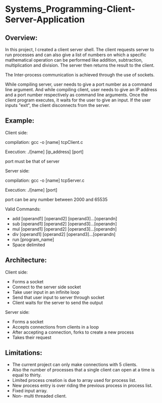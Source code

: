 # Systems_Programming-Client-Server-Application

## Overview:

In this project, I created a client server shell. The client requests server to run processes and can also give a list of numbers on which a specific mathematical operation can be performed like addition, subtraction, multiplication and division. The server then returns the result to the client.

The Inter-process communication is achieved through the use of sockets.

While compiling server, user needs to give a port number as a command line argument. And while compiling client, user needs to give an IP address and a port number respectively as command line arguments. Once the client program executes, it waits for the user to give an input. If the user inputs &quot;exit&quot;, the client disconnects from the server.

## Example:

Client side:

compilation: gcc -o [name] tcpClient.c

Execution: ./[name] [ip\_address] [port]

port must be that of server

Server side:

compilation: gcc -o [name] tcpServer.c

Execution: ./[name] [port]

port can be any number between 2000 and 65535

Valid Commands:

- add [operand1] [operand2] [operand3]…[operandn]
- sub [operand1] [operand2] [operand3]…[operandn]
- mul [operand1] [operand2] [operand3]…[operandn]
- div [operand1] [operand2] [operand3]…[operandn]
- run [program\_name]
- Space delimited

## Architecture:

Client side:

- Forms a socket
- Connect to the server side socket
- Take user input in an infinite loop
- Send that user input to server through socket
- Client waits for the server to send the output

Server side:

- Forms a socket
- Accepts connections from clients in a loop
- After accepting a connection, forks to create a new process
- Takes their request

## Limitations:

- The current project can only make connections with 5 clients.
- Also the number of processes that a single client can open at a time is equal to thirty.
- Limited process creation is due to array used for process list.
- New process entry is over riding the previous process in process list.
- Fixed input array.
- Non- multi threaded client.
